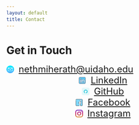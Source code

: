 ```yaml
---
layout: default
title: Contact
---
```


# Get in Touch

<div style="display: flex; align-items: center; gap:12px; font-size:24px;">
  <img src="assets/email.png" alt="Profile" style="width: 20px;" /> 
  <a href="mailto:nethmiherath@uidaho.edu">nethmiherath@uidaho.edu</a>
</div>

<div style="display: flex; align-items: center; justify-content: center; gap:12px; font-size:24px">  
  <img src="assets/linkedin.png" alt="Profile" style="width: 20px;" />
  <a href="https://linkedin.com/in/nethmih">LinkedIn</a>
</div>
  
<div style="display: flex; align-items: center; justify-content: center; gap:12px; font-size:24px"> 
  <img src="assets/github.png" alt="Profile" style="width: 20px;" /> 
  <a href="https://github.com/nethmiherath">GitHub</a>
</div>

<div style="display: flex; align-items: center; justify-content: center; gap:12px; font-size:24px">
  <img src="assets/facebook.png" alt="Profile" style="width: 20px;" /> 
  <a href="https://www.facebook.com/nethmi.herath.9674?mibextid=wwXIfr&mibextid=wwXIfr">Facebook</a>
</div>

<div style="display: flex; align-items: center; justify-content: center; gap:12px; font-size:24px"> 
  <img src="assets/instagram.png" alt="Profile" style="width: 20px;" /> 
  <a href="https://www.instagram.com/nethmichanikaigsh=YTcxMm9yZXpueDBp&utm_source=qr">Instagram</a>
</div>
